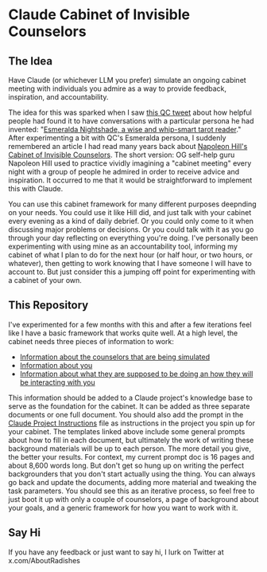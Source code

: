 # Claude Cabinet of Invisible Counselors

## The Idea
Have Claude (or whichever LLM you prefer) simulate an ongoing cabinet meeting with individuals you admire as a way to provide feedback, inspiration, and accountability. 

The idea for this was sparked when I saw [this QC tweet](https://x.com/QiaochuYuan/status/1854250814841467008) about how helpful people had found it to have conversations with a particular persona he had invented: "[Esmeralda Nightshade, a wise and whip-smart tarot reader](https://x.com/QiaochuYuan/status/1852517808619589776)." After experimenting a bit with QC's Esmeralda persona, I suddenly remembered an article I had read many years back about [Napoleon Hill's Cabinet of Invisible Counselors](https://www.artofmanliness.com/character/advice/the-cabinet-of-invisible-counselors/). The short version: OG self-help guru Napoleon Hill used to practice vividly imagining a "cabinet meeting" every night with a group of people he admired in order to receive advice and inspiration. It occurred to me that it would be straightforward to implement this with Claude.

You can use this cabinet framework for many different purposes deepnding on your needs. You could use it like Hill did, and just talk with your cabinet every evening as a kind of daily debrief. Or you could only come to it when discussing major problems or decisions. Or you could talk with it as you go through your day reflecting on everything you're doing. I've personally been experimenting with using mine as an accountability tool, informing my cabinet of what I plan to do for the next hour (or half hour, or two hours, or whatever), then getting to work knowing that I have someone I will have to account to. But just consider this a jumping off point for experimenting with a cabinet of your own.

## This Repository
I've experimented for a few months with this and after a few iterations feel like I have a basic framework that works quite well. At a high level, the cabinet needs three pieces of information to work: 
- [Information about the counselors that are being simulated
](https://github.com/wdcrumpler/Claude-Cabinet-of-Invisible-Counselors/blob/main/Counselor%20Profiles)
- [Information about you](https://github.com/wdcrumpler/Claude-Cabinet-of-Invisible-Counselors/blob/main/Information_About_the_User.md)
- [Information about what they are supposed to be doing an how they will be interacting with you](https://github.com/wdcrumpler/Claude-Cabinet-of-Invisible-Counselors/blob/main/Cabinet_Task.md)

This information should be added to a Claude project's knowledge base to serve as the foundation for the cabinet. It can be added as three separate documents or one full document. You should also add the prompt in the [Claude Project Instructions](https://github.com/wdcrumpler/Claude-Cabinet-of-Invisible-Counselors/blob/main/Claude_Project_Instructions) file as instructions in the project you spin up for your cabinet. The templates linked above include some general prompts about how to fill in each document, but ultimately the work of writing these background materials will be up to each person. The more detail you give, the better your results. For context, my current prompt doc is 16 pages and about 8,600 words long. But don't get so hung up on writing the perfect backgrounders that you don't start actually using the thing. You can always go back and update the documents, adding more material and tweaking the task parameters. You should see this as an iterative process, so feel free to just boot it up with only a couple of counselors, a page of background about your goals, and a generic framework for how you want to work with it. 

## Say Hi
If you have any feedback or just want to say hi, I lurk on Twitter at x.com/AboutRadishes

